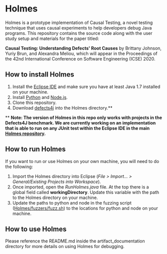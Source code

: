 # Holmes
Holmes is a prototype implementation of Causal Testing, a novel testing technique that uses causal experiments to help developers debug Java programs. This repository contains the source code along with the user study setup and materials for the paper titled:

**Causal Testing: Understanding Defects' Root Causes** by Brittany Johnson, Yuriy Brun, and Alexandra Meliou, which will appear in the Proceedings of the 42nd International Conference on Software Engineering (ICSE) 2020.

## How to install Holmes

1. Install the [Eclipse IDE](https://www.eclipse.org/eclipseide/) and make sure you have at least Java 1.7 installed on your machine.
2. Install [Python](https://www.python.org/) and [Node.js](https://nodejs.org/en/).
3. Clone this repository.
4. Download [defects4j](https://github.com/rjust/defects4j) into the Holmes directory.**

** **Note: The version of Holmes in this repo only works with projects in the Defects4J benchmark. We are currently working on an implementation that is able to run on any JUnit test within the Eclipse IDE in the main [Holmes repository](https://github.com/brittjay0104/FuzzyDriverPlugin).**

## How to run Holmes

If you want to run or use Holmes on your own machine, you will need to do the following:

1. Import the Holmes directory into Eclipse (*File > Import... > General/Existing Projects into Workspace*).
2. Once imported, open the *RunHolmes.java* file. At the top there is a global field called **workingDirectory**. Update this variable with the path to the Holmes directory on your machine.
3. Update the paths to python and node in the fuzzing script ([Holmes/fuzzers/fuzz.sh](https://github.com/LASER-UMASS/CausalTesting-Artifact_ICSE20/blob/master/Holmes/fuzzers/fuzz.sh)) to the locations for python and node on your machine.

## How to use Holmes

Please reference the README.md inside the artifact_documentation directory for more details on using Holmes for debugging.
